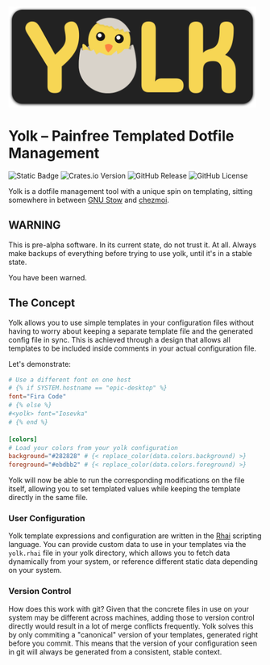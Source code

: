 <div class="oranda-hide">
    <img src="./.github/images/yolk_banner_animated.svg" height="200" align="center"/>

# Yolk – Painfree Templated Dotfile Management


![Static Badge](https://img.shields.io/badge/homepage-yellow?style=for-the-badge&link=https%3A%2F%2Felkowar.github.io%2Fyolk)
![Crates.io Version](https://img.shields.io/crates/v/yolk-dots?style=for-the-badge)
![GitHub Release](https://img.shields.io/github/v/release/elkowar/yolk?display_name=release&style=for-the-badge)
![GitHub License](https://img.shields.io/github/license/ElKowar/yolk?style=for-the-badge)

</div>

Yolk is a dotfile management tool with a unique spin on templating,
sitting somewhere in between [GNU Stow](https://www.gnu.org/software/stow/) and [chezmoi](https://www.chezmoi.io/).

## WARNING

This is pre-alpha software. In its current state, do not trust it. At all.
Always make backups of everything before trying to use yolk, until it's in a stable state.

You have been warned.

## The Concept

Yolk allows you to use simple templates in your configuration files without having to worry about keeping a separate template file and the generated config file in sync.
This is achieved through a design that allows all templates to be included inside comments in your actual configuration file.

Let's demonstrate:

```toml
# Use a different font on one host
# {% if SYSTEM.hostname == "epic-desktop" %}
font="Fira Code"
# {% else %}
#<yolk> font="Iosevka"
# {% end %}

[colors]
# Load your colors from your yolk configuration
background="#282828" # {< replace_color(data.colors.background) >}
foreground="#ebdbb2" # {< replace_color(data.colors.foreground) >}
```

Yolk will now be able to run the corresponding modifications on the file itself, allowing you to set
templated values while keeping the template directly in the same file.

### User Configuration

Yolk template expressions and configuration are written in the [Rhai](https://rhai.rs/) scripting language.
You can provide custom data to use in your templates via the `yolk.rhai` file in your yolk directory,
which allows you to fetch data dynamically from your system, or reference different static data depending on your system.

### Version Control

How does this work with git?
Given that the concrete files in use on your system may be different across machines,
adding those to version control directly would result in a lot of merge conflicts frequently.
Yolk solves this by only commiting a "canonical" version of your templates, generated right before you commit.
This means that the version of your configuration seen in git will always be generated from a consistent, stable context.
